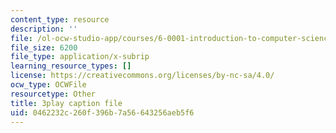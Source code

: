 ```yaml
---
content_type: resource
description: ''
file: /ol-ocw-studio-app/courses/6-0001-introduction-to-computer-science-and-programming-in-python-fall-2016/0462232c260f396b7a56643256aeb5f6_4WtaFLayz_w.srt
file_size: 6200
file_type: application/x-subrip
learning_resource_types: []
license: https://creativecommons.org/licenses/by-nc-sa/4.0/
ocw_type: OCWFile
resourcetype: Other
title: 3play caption file
uid: 0462232c-260f-396b-7a56-643256aeb5f6
---
```


